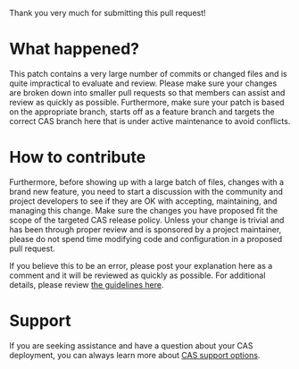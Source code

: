 Thank you very much for submitting this pull request!
      
# What happened? 

This patch contains a very large number of commits or changed files and is quite impractical to evaluate and review. Please make sure your changes are broken down into smaller pull requests so that members can assist and review as quickly as possible. Furthermore, make sure your patch is based on the appropriate branch, starts off as a feature branch and targets the correct CAS branch here that is under active maintenance to avoid conflicts.

# How to contribute

Furthermore, before showing up with a large batch of files, changes with a brand new feature, you need to start a discussion with the community and project developers to see if they are OK with accepting, maintaining, and managing this change. Make sure the changes you have proposed fit the scope of the targeted CAS release policy. Unless your change is trivial and has been through proper review and is sponsored by a project maintainer, please do not spend time modifying code and configuration in a proposed pull request.

If you believe this to be an error, please post your explanation here as a comment and it will be reviewed as quickly as possible. For additional details, please review [the guidelines here](https://apereo.github.io/cas/developer/Contributor-Guidelines.html).
 
# Support

If you are seeking assistance and have a question about your CAS deployment, you can always learn more about [CAS support options](https://apereo.github.io/cas/Support.html).
